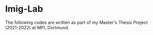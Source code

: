# Imig-Lab

The following codes are written as part of my Master's Thesis Project (2021-2022) at MPI, Dortmund.
